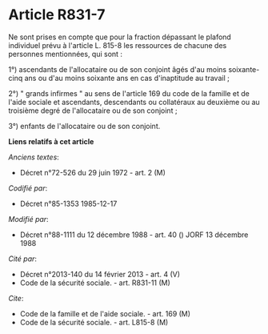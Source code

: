 # Article R831-7

Ne sont prises en compte que pour la fraction dépassant le plafond individuel prévu à l'article L. 815-8 les ressources de
chacune des personnes mentionnées, qui sont : 

1°) ascendants de l'allocataire ou de son conjoint âgés d'au moins soixante-cinq ans ou d'au moins soixante ans en cas
d'inaptitude au travail ; 

2°) " grands infirmes " au sens de l'article 169 du code de la famille et de l'aide sociale et ascendants, descendants ou
collatéraux au deuxième ou au troisième degré de l'allocataire ou de son conjoint ; 

3°) enfants de l'allocataire ou de son conjoint.

**Liens relatifs à cet article**

_Anciens textes_:

  - Décret n°72-526 du 29 juin 1972 - art. 2 (M)

_Codifié par_:

  - Décret n°85-1353 1985-12-17

_Modifié par_:

  - Décret n°88-1111 du 12 décembre 1988 - art. 40 () JORF 13 décembre 1988

_Cité par_:

  - Décret n°2013-140 du 14 février 2013 - art. 4 (V)
  - Code de la sécurité sociale. - art. R831-11 (M)

_Cite_:

  - Code de la famille et de l'aide sociale. - art. 169 (M)
  - Code de la sécurité sociale. - art. L815-8 (M)
